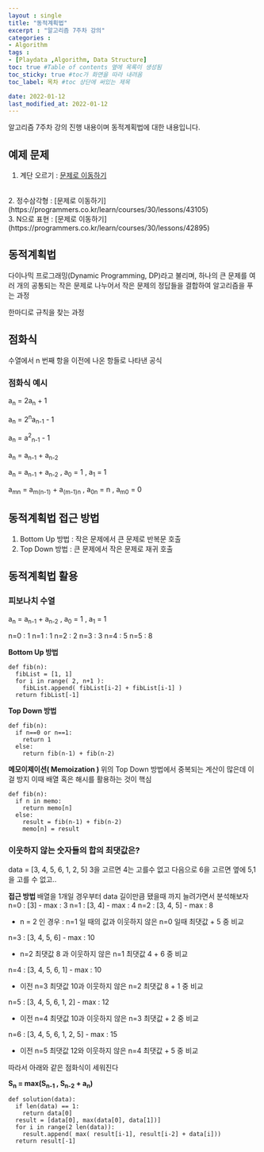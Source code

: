 ```yaml
---
layout : single
title: "동적계획법"
excerpt : "알고리즘 7주차 강의"
categories :
- Algorithm
tags :
- [Playdata ,Algorithm, Data Structure]
toc: true #Table of contents 옆에 목록이 생성됨
toc_sticky: true #toc가 화면을 따라 내려옴
toc_label: 목차 #toc 상단에 써있는 제목

date: 2022-01-12
last_modified_at: 2022-01-12
---
```


알고리즘 7주차 강의 진행 내용이며 동적계획법에 대한 내용입니다.

## 예제 문제
1. 계단 오르기 : [문제로 이동하기](https://www.acmicpc.net/problem/2579)
<br />
2. 정수삼각형 : [문제로 이동하기](https://programmers.co.kr/learn/courses/30/lessons/43105)
<br />
3. N으로 표현 : [문제로 이동하기](https://programmers.co.kr/learn/courses/30/lessons/42895)

## 동적계획법
다이나믹 프로그래밍(Dynamic Programming, DP)라고 불리며, 하나의 큰 문제를 여러 개의 공통되는 작은 문제로 나누어서 작은 문제의 정답들을 결합하여 알고리즘을  푸는 과정

한마디로 규칙을 찾는 과정

## 점화식
수열에서 n 번째 항을 이전에 나온 항들로 나타낸 공식


### 점화식 예시
a<sub>n</sub> = 2a<sub>n</sub> + 1

a<sub>n</sub> = 2<sup>n</sup>a<sub>n-1</sub> - 1

a<sub>n</sub> = a<sup>2</sup><sub>n-1</sub> - 1

a<sub>n</sub> = a<sub>n-1</sub> + a<sub>n-2</sub>

a<sub>n</sub> = a<sub>n-1</sub> + a<sub>n-2</sub> , a<sub>0</sub> = 1 , a<sub>1</sub> = 1

a<sub>mn</sub> = a<sub>m(n-1)</sub> + a<sub>(m-1)n</sub> , a<sub>0n</sub> = n , a<sub>m0</sub> = 0

## 동적계획법 접근 방법
1. Bottom Up 방법 : 작은 문제에서 큰 문제로 반복문 호출
2. Top Down 방법 : 큰 문제에서 작은 문제로 재귀 호출

## 동적계획법 활용

### 피보나치 수열

a<sub>n</sub> = a<sub>n-1</sub> + a<sub>n-2</sub> , a<sub>0</sub> = 1 , a<sub>1</sub> = 1

n=0 : 1
n=1 : 1
n=2 : 2
n=3 : 3
n=4 : 5
n=5 : 8

<b> Bottom Up 방법 </b>
```
def fib(n):
  fibList = [1, 1]
  for i in range( 2, n+1 ):
    fibList.append( fibList[i-2] + fibList[i-1] )
  return fibList[-1]
```

<b> Top Down 방법 </b>
```
def fib(n):
  if n==0 or n==1:
    return 1
  else:
    return fib(n-1) + fib(n-2)
```

<b> 메모이제이션( Memoization ) </b>
위의 Top Down 방법에서 중복되는 계산이 많은데 이걸 방지
이때 배열 혹은 해시를 활용하는 것이 핵심
```
def fib(n):
  if n in memo:
    return memo[n]
  else:
    result = fib(n-1) + fib(n-2)
    memo[n] = result
```

### 이웃하지 않는 숫자들의 합의 최댓값은?

data = [3, 4, 5, 6, 1, 2, 5]
3을 고르면 4는 고를수 없고 다음으로 6을 고르면 옆에 5,1을 고를 수 없고..

<b> 접근 방법 </b>
배열을 1개일 경우부터 data 길이만큼 됐을때 까지 늘려가면서 분석해보자
n=0 : [3] -  max : 3
n=1 : [3, 4] - max : 4
n=2 : [3, 4, 5] - max : 8

- n = 2 인 경우 : n=1 일 때의 값과 이웃하지 않은 n=0 일때 최댓값 + 5 중 비교

n=3 : [3, 4, 5, 6] - max : 10

- n=2 최댓값 8 과 이웃하지 않은 n=1 최댓값 4 + 6 중 비교

n=4 : [3, 4, 5, 6, 1] - max : 10

- 이전 n=3 최댓값 10과 이웃하지 않은 n=2 최댓값 8 + 1 중 비교

n=5 : [3, 4, 5, 6, 1, 2] - max : 12

- 이전 n=4 최댓값 10과 이웃하지 않은 n=3 최댓값 + 2 중 비교

n=6 : [3, 4, 5, 6, 1, 2, 5] - max : 15

- 이전 n=5 최댓값 12와 이웃하지 않은 n=4 최댓값 + 5 중 비교

따라서 아래와 같은 점화식이 세워진다

<b> S<sub>n</sub> = max(S<sub>n-1</sub> , S<sub>n-2</sub> + a<sub>n</sub>) </b>

```
def solution(data):
  if len(data) == 1:
    return data[0]
  result = [data[0], max(data[0], data[1])]
  for i in range(2 len(data)):
    result.append( max( result[i-1], result[i-2] + data[i]))
  return result[-1]
```
